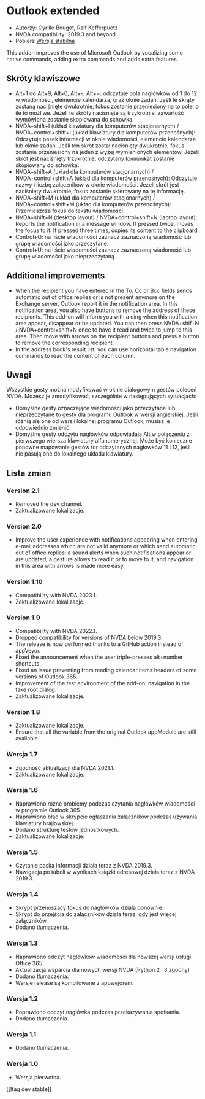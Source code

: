 # Outlook extended #

* Autorzy: Cyrille Bougot, Ralf Kefferpuetz
* NVDA compatibility: 2019.3 and beyond
* Pobierz [Wersja stabilna][1]

This addon improves the use of Microsoft Outlook by vocalizing some native
commands, adding extra commands and adds extra features.

## Skróty klawiszowe

* Alt+1 do Alt+9, Alt+0, Alt+-, Alt+=: odczytuje pola nagłówków od 1 do 12 w
  wiadomości, elemencie kalendarza, oraz oknie zadań. Jeśli te skrąty
  zostaną naciśnięte dwukrotnie, fokus zostanie przeniesiony na to pole, o
  ile to możliwe. Jeżeli te skróty naciśnięte są trzykrotnie, zawartość
  wymówiona zostanie skopiowana do schowka.
* NVDA+shift+I (układ klawiatury dla komputerów stacjonarnych) /
  NVDA+control+shift+I (układ klawiatury dla komputerów przenośnych):
  Odczytuje pasek informacji w oknie wiadomości, elemencie kalendarza lub
  oknie zadań. Jeśli ten skrót został naciśnięty dwukrotnie, fokus zostanie
  przeniesiony na jeden z wyżej wymienionych elementów. Jeżeli skrót jest
  naciśnięty trzykrotnie, odczytany komunikat zostanie skopiowany do
  schowka.
* NVDA+shift+A (układ dla komputerów stacjonarnych) / NVDA+control+shift+A
  (ukłąd dla komputerów przenosnych): Odczytuje nazwy i liczbę załączników w
  oknie wiadomości. Jeżeli skrót jest naciśnięty dwukrotnie, fokus zostanie
  skierowany na tę informację.
* NVDA+shift+M (układ dla komputerów stacjonarnych) / NVDA+control+shift+M
  (układ dla komputerów przenośnych): Przemieszcza fokus do tekstu
  wiadomości.
* NVDA+shift+N (desktop layout) / NVDA+control+shift+N (laptop layout):
  Reports the notification in a message window. If pressed twice, moves the
  focus to it. If pressed three times, copies its content to the clipboard.
* Control+Q: na liście wiadomości zaznacz zaznaczoną wiadomość lub grupę
  wiadomości jako przeczytane.
* Control+U: na liście wiadomości zaznacz zaznaczoną wiadomość lub grupę
  wiadomości jako nieprzeczytaną.

## Additional improvements

* When the recipient you have entered in the To, Cc or Bcc fields sends
  automatic out of office replies or is not present anymore on the Exchange
  server, Outlook report it in the notification area. In this notification
  area, you also have buttons to remove the address of these recipients.
  This add-on will inform you with a ding when this notification area
  appear, disappear or be updated. You can then press NVDA+shif+N /
  NVDA+control+shift+N once to have it read and twice to jump to this
  area. Then move with arrows on the recipient buttons and press a button to
  remove the corresponding recipient.
* In the address book's result list, you can use horizontal table navigation
  commands to read the content of each column.
  
## Uwagi

Wszystkie gesty można modyfikować w oknie dialogowym gestów poleceń
NVDA. Możesz je zmodyfikować, szczególnie w następujących sytuacjach:

* Domyślne gesty oznaczające wiadomości jako przeczytane lub nieprzeczytane
  to gesty dla programu Outlook w wersji angielskiej. Jeśli różnią się one
  od wersji lokalnej programu Outlook, musisz je odpowiednio zmienić.
* Domyślne gesty odczytu nagłówków odpowiadają Alt w połączeniu z pierwszego
  wiersza klawiatury alfanumerycznej. Może być konieczne ponowne mapowanie
  gestów tor odczytanych nagłówków 11 i 12, jeśli nie pasują one do
  lokalnego układu klawiatury.

## Lista zmian

### Version 2.1

* Removed the dev channel.
* Zaktualizowane lokalizacje.

### Version 2.0

* Improve the user experience with notifications appearing when entering
  e-mail addresses which are not valid anymore or which send automatic out
  of office replies: a sound alerts when such notifications appear or are
  updated, a gesture allows to read it or to move to it, and navigation in
  this area with arrows is made more easy.

### Version 1.10

* Compatibility with NVDA 2023.1.
* Zaktualizowane lokalizacje.

### Version 1.9

* Compatibility with NVDA 2022.1.
* Dropped compatibility for versions of NVDA below 2019.3.
* The release is now performed thanks to a GitHub action instead of
  appVeyor.
* Fixed the announcement when the user triple-presses alt+number shortcuts.
* Fixed an issue preventing from reading calendar items headers of some
  versions of Outlook 365.
* Improvement of the test environment of the add-on: navigation in the fake
  root dialog.
* Zaktualizowane lokalizacje.

### Version 1.8

* Zaktualizowane lokalizacje.
* Ensure that all the variable from the original Outlook appModule are still
  available.

### Wersja 1.7

* Zgodność aktualizacji dla NVDA 2021.1.
* Zaktualizowane lokalizacje.

### Wersja 1.6

* Naprawiono różne problemy podczas czytania nagłówków wiadomości w
  programie Outlook 365.
* Naprawiono błąd w skrypcie ogłaszania załączników podczas używania
  klawiatury brajlowskiej.
* Dodano strukturę testów jednostkowych.
* Zaktualizowane lokalizacje.

### Wersja 1.5

* Czytanie paska informacji działa teraz z NVDA 2019.3.
* Nawigacja po tabeli w wynikach książki adresowej działa teraz z NVDA
  2019.3.

### Wersja 1.4

* Skrypt przenoszący fokus do nagłówków działa ponownie.
* Skrypt do przejścia do załączników działa teraz, gdy jest więcej
  załączników.
* Dodano tłumaczenia.

### Wersja 1.3

* Naprawiono odczyt nagłówków wiadomości dla nowszej wersji usługi Office
  365.
* Aktualizacja wsparcia dla nowych wersji  NVDA (Python 2 i 3 zgodny)
* Dodano tłumaczenia.
* Wersje release są kompilowane z appwejorem.

### Wersja 1.2

* Poprawiono odczyt nagłówka podczas przekazywania spotkania.
* Dodano tłumaczenia.

### Wersja 1.1

* Dodano tłumaczenia.

### Wersja 1.0

* Wersja pierwotna.

[[!tag dev stable]]

[1]: https://www.nvaccess.org/addonStore/legacy?file=outlookextended
